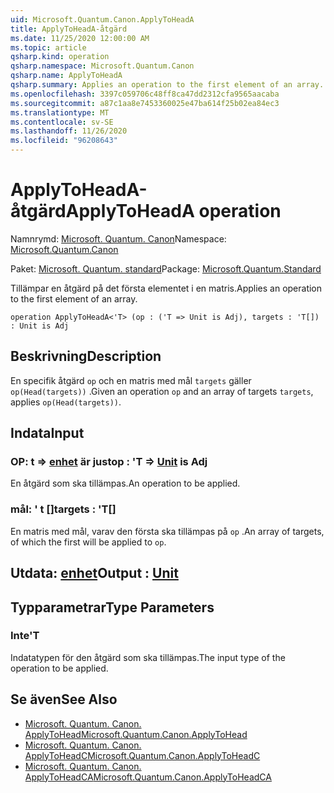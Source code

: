 ```yaml
---
uid: Microsoft.Quantum.Canon.ApplyToHeadA
title: ApplyToHeadA-åtgärd
ms.date: 11/25/2020 12:00:00 AM
ms.topic: article
qsharp.kind: operation
qsharp.namespace: Microsoft.Quantum.Canon
qsharp.name: ApplyToHeadA
qsharp.summary: Applies an operation to the first element of an array.
ms.openlocfilehash: 3397c059706c48ff8ca47dd2312cfa9565aacaba
ms.sourcegitcommit: a87c1aa8e7453360025e47ba614f25b02ea84ec3
ms.translationtype: MT
ms.contentlocale: sv-SE
ms.lasthandoff: 11/26/2020
ms.locfileid: "96208643"
---
```

# <a name="applytoheada-operation"></a><span data-ttu-id="c8e39-102">ApplyToHeadA-åtgärd</span><span class="sxs-lookup"><span data-stu-id="c8e39-102">ApplyToHeadA operation</span></span>

<span data-ttu-id="c8e39-103">Namnrymd: [Microsoft. Quantum. Canon](xref:Microsoft.Quantum.Canon)</span><span class="sxs-lookup"><span data-stu-id="c8e39-103">Namespace: [Microsoft.Quantum.Canon](xref:Microsoft.Quantum.Canon)</span></span>

<span data-ttu-id="c8e39-104">Paket: [Microsoft. Quantum. standard](https://nuget.org/packages/Microsoft.Quantum.Standard)</span><span class="sxs-lookup"><span data-stu-id="c8e39-104">Package: [Microsoft.Quantum.Standard](https://nuget.org/packages/Microsoft.Quantum.Standard)</span></span>


<span data-ttu-id="c8e39-105">Tillämpar en åtgärd på det första elementet i en matris.</span><span class="sxs-lookup"><span data-stu-id="c8e39-105">Applies an operation to the first element of an array.</span></span>

```qsharp
operation ApplyToHeadA<'T> (op : ('T => Unit is Adj), targets : 'T[]) : Unit is Adj
```


## <a name="description"></a><span data-ttu-id="c8e39-106">Beskrivning</span><span class="sxs-lookup"><span data-stu-id="c8e39-106">Description</span></span>

<span data-ttu-id="c8e39-107">En specifik åtgärd `op` och en matris med mål `targets` gäller `op(Head(targets))` .</span><span class="sxs-lookup"><span data-stu-id="c8e39-107">Given an operation `op` and an array of targets `targets`, applies `op(Head(targets))`.</span></span>

## <a name="input"></a><span data-ttu-id="c8e39-108">Indata</span><span class="sxs-lookup"><span data-stu-id="c8e39-108">Input</span></span>

### <a name="op--t--unit--is-adj"></a><span data-ttu-id="c8e39-109">OP: t => [enhet](xref:microsoft.quantum.lang-ref.unit)  är just</span><span class="sxs-lookup"><span data-stu-id="c8e39-109">op : 'T => [Unit](xref:microsoft.quantum.lang-ref.unit)  is Adj</span></span>

<span data-ttu-id="c8e39-110">En åtgärd som ska tillämpas.</span><span class="sxs-lookup"><span data-stu-id="c8e39-110">An operation to be applied.</span></span>


### <a name="targets--t"></a><span data-ttu-id="c8e39-111">mål: ' t []</span><span class="sxs-lookup"><span data-stu-id="c8e39-111">targets : 'T[]</span></span>

<span data-ttu-id="c8e39-112">En matris med mål, varav den första ska tillämpas på `op` .</span><span class="sxs-lookup"><span data-stu-id="c8e39-112">An array of targets, of which the first will be applied to `op`.</span></span>



## <a name="output--unit"></a><span data-ttu-id="c8e39-113">Utdata: [enhet](xref:microsoft.quantum.lang-ref.unit)</span><span class="sxs-lookup"><span data-stu-id="c8e39-113">Output : [Unit](xref:microsoft.quantum.lang-ref.unit)</span></span>



## <a name="type-parameters"></a><span data-ttu-id="c8e39-114">Typparametrar</span><span class="sxs-lookup"><span data-stu-id="c8e39-114">Type Parameters</span></span>

### <a name="t"></a><span data-ttu-id="c8e39-115">Inte</span><span class="sxs-lookup"><span data-stu-id="c8e39-115">'T</span></span>

<span data-ttu-id="c8e39-116">Indatatypen för den åtgärd som ska tillämpas.</span><span class="sxs-lookup"><span data-stu-id="c8e39-116">The input type of the operation to be applied.</span></span>

## <a name="see-also"></a><span data-ttu-id="c8e39-117">Se även</span><span class="sxs-lookup"><span data-stu-id="c8e39-117">See Also</span></span>

- [<span data-ttu-id="c8e39-118">Microsoft. Quantum. Canon. ApplyToHead</span><span class="sxs-lookup"><span data-stu-id="c8e39-118">Microsoft.Quantum.Canon.ApplyToHead</span></span>](xref:Microsoft.Quantum.Canon.ApplyToHead)
- [<span data-ttu-id="c8e39-119">Microsoft. Quantum. Canon. ApplyToHeadC</span><span class="sxs-lookup"><span data-stu-id="c8e39-119">Microsoft.Quantum.Canon.ApplyToHeadC</span></span>](xref:Microsoft.Quantum.Canon.ApplyToHeadC)
- [<span data-ttu-id="c8e39-120">Microsoft. Quantum. Canon. ApplyToHeadCA</span><span class="sxs-lookup"><span data-stu-id="c8e39-120">Microsoft.Quantum.Canon.ApplyToHeadCA</span></span>](xref:Microsoft.Quantum.Canon.ApplyToHeadCA)